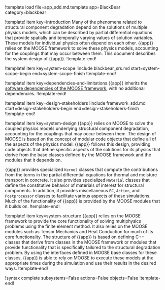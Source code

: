 !template load file=app_sdd.md.template app=BlackBear category=blackbear

!template! item key=introduction
Many of the phenomena related to structural component degradation depend on the
solutions of multiple physics models, which can be described by partial
differential equations that provide spatially and temporally varying values of
solution variables. These models for individual physics often depend on each
other. {{app}} relies on the MOOSE framework to solve these physics models,
accounting for the couplings that may occur between them. This document
describes the system design of {{app}}.
!template-end!

!template! item key=system-scope
!include blackbear_srs.md start=system-scope-begin end=system-scope-finish
!template-end!

!template! item key=dependencies-and-limitations
{{app}} inherits the
[software dependencies of the MOOSE framework](framework_sdd.md#dependencies-and-limitations),
with no additional dependencies.
!template-end!

!template! item key=design-stakeholders
!include framework_sdd.md start=design-stakeholders-begin end=design-stakeholders-finish
!template-end!

!template! item key=system-design
{{app}} relies on MOOSE to solve the coupled physics models underlying
structural component degradation, accounting for the couplings that may occur
between them. The design of MOOSE is based on the concept of modular code
objects that define all of the aspects of the physics model. {{app}} follows
this design, providing code objects that define specific aspects of the
solutions for its physics that derive from the base classes defined by the
MOOSE framework and the modules that it depends on.

{{app}} provides specialized `Kernel` classes that compute the contributions
from the terms in the partial differential equations for thermal and moisture
transport in concrete. It also provides specialized `Material` classes that
define the constitutive behavior of materials of interest for structural
components. In addition, it provides miscellaneous `BC`, `Action`, and
`Postprocessor` classes to facilitate various aspects of these simulations.
Much of the functionality of {{app}} is provided by the MOOSE modules that it
builds on.
!template-end!

!template! item key=system-structure
{{app}} relies on the MOOSE framework to provide the core functionality of
solving multiphysics problems using the finite element method. It also relies
on the MOOSE modules such as Tensor Mechanics and Heat Conduction for much of
its core functionality.  The structure of {{app}} is based on defining C++
classes that derive from classes in the MOOSE framework or modules that provide
functionality that is specifically tailored to the structural degradation
problem. By using the interfaces defined in MOOSE base classes for these
classes, {{app}} is able to rely on MOOSE to execute these models at the
appropriate times during the simulation and use their results in the desired
ways.
!template-end!

!syntax complete subsystems=False actions=False objects=False
!template-end!
